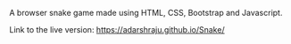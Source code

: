 A browser snake game made using HTML, CSS, Bootstrap and Javascript.

Link to the live version: https://adarshraju.github.io/Snake/
